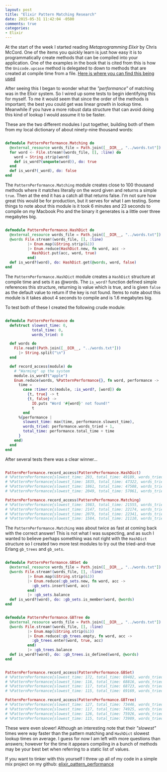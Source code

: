 ```yaml
---
layout: post
title: "Elixir Pattern Matching Research"
date: 2015-05-31 11:42:04 -0500
comments: true
categories: 
- Elixir
---
```

At the start of the week I started reading _Metaprogramming Elixir_ by Chris
McCord.  One of the items you quickly learn is just how easy it is to
programmatically create methods that can be compiled into your application.  One
of the examples in the book that is cited from this is how the `Unicode.upcase`
method is delegated to down to methods that are created at compile time from a
file.  [Here is where you can find this being used](https://goo.gl/CD6xWo)

<!-- more -->

After seeing this I began to wonder what the _"performance"_ of matching was in
the Elixir system.  So I wired up some tests to begin identifying this for myself.
To me it would seem that since the order of the methods is important; the best
you could get was linear growth in lookup time.  Meanwhile if you have a more
robust data structure that can avoid doing this kind of lookup I would assume it
to be faster.

These are the two different modules I put together, building both of them from
my local dictionary of about ninety-nine thousand words:

``` elixir

defmodule PatternPerformance.Matching do
  @external_resource words_file = Path.join([__DIR__, "../words.txt"])
  for word <- File.stream!(words_file, [], :line) do
    word = String.strip(word)
    def is_word?(unquote(word)), do: true
  end
  def is_word?(_word), do: false
end
```
The `PatternPerformance.Matching` module creates close to 100 thousand methods
where it matches literally on the word given and returns a simple `true`.  Then
at the end it has a catch all that returns false.  I'm not sure how great this
would be for production, but it serves for what I am testing.  Some things to
note about this module is it took 6 minutes and 23 seconds to compile on my
Macbook Pro and the binary it generates is a little over three megabytes big.

``` elixir

defmodule PatternPerformance.HashDict do
  @external_resource words_file = Path.join([__DIR__, "../words.txt"])
  @words File.stream!(words_file, [], :line)
          |> Enum.map(&String.strip(&1))
          |> Enum.reduce(HashDict.new, fn word, acc ->
            HashDict.put(acc, word, true)
          end)
  def is_word?(word), do: HashDict.get(@words, word, false)
end
```

The `PatternPerformance.HashDict` module creates a `HashDict` structure at
compile time and sets it as @words.  The `is_word?` function defined simple
references this structure, returning is value which is true, and is given
`false` as the default value to return if the key is not found.  Items to note
about this module is it takes about 4 seconds to compile and is 1.6 megabytes
big.

To test both of these I created the following crude module: 

``` elixir

defmodule PatternPerformance do
  defstruct slowest_time: 0,
            total_time: 0,
            words_tried: 0

  def words do
    File.read!(Path.join([__DIR__, "../words.txt"]))
      |> String.split("\n")
  end

  def record_access(module) do
    # "Warming" up the system
    module.is_word?("apple")
    Enum.reduce(words, %PatternPerformance{}, fn word, performance ->
      time =
        case :timer.tc(module, :is_word?, [word]) do
          {t, true} -> t
          {t, false} ->
            IO.puts "Word '#{word}' not found!"
            t
        end
      %{performance |
        slowest_time: max(time, performance.slowest_time),
        words_tried: performance.words_tried + 1,
        total_time: performance.total_time + time
      }
    end)
  end
end
```

After several tests there was a clear winner...

``` elixir

PatternPerformance.record_access(PatternPerformance.HashDict)
# %PatternPerformance{slowest_time: 293, total_time: 49189, words_tried: 99172}
# %PatternPerformance{slowest_time: 1835, total_time: 47322, words_tried: 99172}
# %PatternPerformance{slowest_time: 1861, total_time: 47508, words_tried: 99172}
# %PatternPerformance{slowest_time: 2049, total_time: 57061, words_tried: 99172}

PatternPerformance.record_access(PatternPerformance.Matching)
# %PatternPerformance{slowest_time: 1983, total_time: 21555, words_tried: 99172}
# %PatternPerformance{slowest_time: 2147, total_time: 22174, words_tried: 99172}
# %PatternPerformance{slowest_time: 2079, total_time: 22341, words_tried: 99172}
# %PatternPerformance{slowest_time: 1584, total_time: 21110, words_tried: 99172}
```

The `PatternPerformance.Matching` was about twice as fast at coming back with
the correct answer!  This is not what I was suspecting, and as such I wanted to
believe perhaps something was not right with the `HashDict` structure so I
created two more test modules to try out the tried-and-true Erlang `gb_trees`
and `gb_sets`.

``` elixir

defmodule PatternPerformance.GBSet do
  @external_resource words_file = Path.join([__DIR__, "../words.txt"])
  @words File.stream!(words_file, [], :line)
          |> Enum.map(&String.strip(&1))
          |> Enum.reduce(:gb_sets.new, fn word, acc ->
            :gb_sets.insert(word, acc)
          end)
          |> :gb_sets.balance
  def is_word?(word), do: :gb_sets.is_member(word, @words)
end
```

``` elixir

defmodule PatternPerformance.GBTree do
  @external_resource words_file = Path.join([__DIR__, "../words.txt"])
  @words File.stream!(words_file, [], :line)
          |> Enum.map(&String.strip(&1))
          |> Enum.reduce(:gb_trees.empty, fn word, acc ->
            :gb_trees.enter(word, true, acc)
          end)
          |> :gb_trees.balance
  def is_word?(word), do: :gb_trees.is_defined(word, @words)
end
```

``` elixir

PatternPerformance.record_access(PatternPerformance.GBSet)
# %PatternPerformance{slowest_time: 172, total_time: 69402, words_tried: 99172}
# %PatternPerformance{slowest_time: 116, total_time: 68816, words_tried: 99172}
# %PatternPerformance{slowest_time: 117, total_time: 68723, words_tried: 99172}
# %PatternPerformance{slowest_time: 115, total_time: 69169, words_tried: 99172}

PatternPerformance.record_access(PatternPerformance.GBTree)
# %PatternPerformance{slowest_time: 127, total_time: 73446, words_tried: 99172}
# %PatternPerformance{slowest_time: 117, total_time: 74925, words_tried: 99172}
# %PatternPerformance{slowest_time: 126, total_time: 75926, words_tried: 99172}
# %PatternPerformance{slowest_time: 115, total_time: 73989, words_tried: 99172}
```

These were even slower!  Although an interesting note that their _"slowest"_
times were way faster than the pattern matching and `HashDict` slowest lookup
times on average.  I guess for now I am left with more questions than answers;
however for the time it appears compiling in a bunch of methods may be your best
bet when referring to a static list of values.

If you want to tinker with this yourself I threw up all of my code in a simple
mix project on my github: [elixir_pattern_performance](https://goo.gl/FPJf8f)

